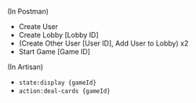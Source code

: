 (In Postman)
* Create User
* Create Lobby [Lobby ID]
* (Create Other User [User ID], Add User to Lobby) x2
* Start Game [Game ID]

(In Artisan)
* `state:display {gameId}`
* `action:deal-cards {gameId}`
